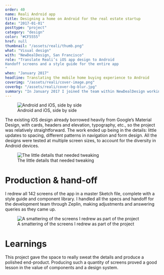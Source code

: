 ```yaml
---
order: 40
name: Reali Android app
title: Designing a home on Android for the real estate startup
date: "2017-01-01"
posttype: "project"
category: "design"
color: "#CF5555"
href: null
thumbnail: "/assets/reali/thumb.png"
what: "Visual design"
with: "NewDealDesign, San Francisco"
role: "Translate Reali’s iOS app design to Android
Handoff screens and a style guide for the entire app
"
when: "January 2017"
headline: Translating the mobile home buying experience to Android
coverimg: "/assets/reali/cover-image.png"
coverbg: "/assets/reali/cover-bg-blur.jpg"
summary: "In January 2017 I joined the team within NewDealDesign working on Reali, a Palo Alto based real estate startup. Their iOS app, designed earlier in the year, was gaining traction. Enough to invest in building out the Android app. I was assigned as the sole designer on the project: adapting the team’s iOS designs to function and feel at home on Android."
---
```


<figure class="pan">
<img src="/assets/reali/reali-casestudy-01.png" title="Android and iOS, side by side"/>
<figcaption>Android and iOS, side by side</figcaption>
</figure>

The existing iOS design already borrowed heavily from Google’s Material Design, with cards, headers and elevation, typography, etc., so the project was relatively straightforward. The work ended up being in the details: little updates to spacing, different patterns in navigation and form design. All the designs were tested at multiple screen sizes, to account for the diversity in Android devices.

<figure>
<img src="/assets/reali/reali-casestudy-02.png" title="The little details that needed tweaking"/>
<figcaption>The little details that needed tweaking</figcaption>
</figure>

# Production & hand-off

I redrew all 142 screens of the app in a master Sketch file, complete with a style guide and component library. I handled all the specs and handoff for the development team through Zeplin, making adjustments and answering queries as they came up.

<figure>
<img src="/assets/reali/reali-casestudy-03.png" title="A smattering of the screens I redrew as part of the project"/>
<figcaption>A smattering of the screens I redrew as part of the project</figcaption>
</figure>

# Learnings

This project gave the space to really sweat the details and produce a polished end-product. Producing such a quantity of screens proved a good lesson in the value of components and a design system.

